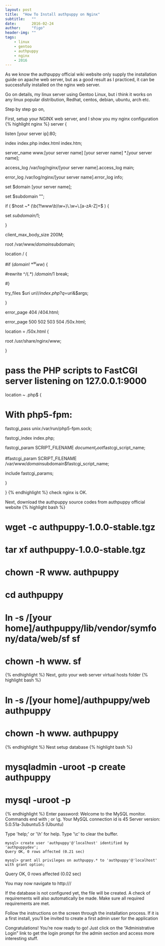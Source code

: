 ```yaml
---
layout: post
title:  "How To Install authpuppy on Nginx"
subtitle:   ""  
date:       2016-02-24
author:     "figo"
header-img: ""
tags:
    - linux
    - gentoo
    - authpuppy
    - nginx
    - 2016
---
```

As we know the authpuppy official wiki website only supply the installation guide on apache web server, but as a good result as I practiced, it can be successfully installed on the nginx web server.

Go on details, my linux server using Gentoo Linux, but i think it works on any linux popular distribution, Redhat, centos, debian, ubuntu, arch etc.

Step by step go on,

First, setup your NGINX web server, and I show you my nginx configuration
{% highlight nginx %}
server {

listen   [your server ip]:80;

index index.php index.html index.htm;

server_name www.[your server name] [your server name] *.[your server name];

access_log /var/log/nginx/[your server name].access_log main;

error_log /var/log/nginx/[your server name].error_log info;

set $domain [your server name];

set $subdomain "";

if ( $host ~* (\b(?!www\b)\w+)\.\w+\.[a-zA-Z]+$ ) {

set $subdomain /$1;

}

client_max_body_size 200M;

root /var/www/$domain$subdomain;

location / {

#if ($domain !~* ^www$) {

#rewrite ^/(.*)    /$domain/$1 break;

#}

try_files $uri $uri/ /index.php?q=$uri&$args;

}

error_page 404 /404.html;

error_page 500 502 503 504 /50x.html;

 

location = /50x.html {

root /usr/share/nginx/www;

}

# pass the PHP scripts to FastCGI server listening on 127.0.0.1:9000

location ~ \.php$ {

# With php5-fpm:

fastcgi_pass unix:/var/run/php5-fpm.sock;

fastcgi_index index.php;

fastcgi_param  SCRIPT_FILENAME    $document_root$fastcgi_script_name;

#fastcgi_param SCRIPT_FILENAME /var/www/$domain$subdomain$fastcgi_script_name;

include fastcgi_params;

}

}
{% endhighlight %}
check nginx is OK.

Next, download the authpuppy source codes from authpuppy official website
{% highlight bash %}
# wget -c authpuppy-1.0.0-stable.tgz

# tar xf authpuppy-1.0.0-stable.tgz

# chown -R www. authpuppy

# cd authpuppy

# ln -s /[your home]/authpuppy/lib/vendor/symfony/data/web/sf sf

# chown -h www. sf
{% endhighlight %}
Next, goto your web server virtual hosts folder
{% highlight bash %}
# ln -s /[your home]/authpuppy/web authpuppy

# chown -h www. authpuppy
{% endhighlight %}
Nest setup database
{% highlight bash %}
# mysqladmin -uroot -p create authpuppy

# mysql -uroot -p
{% endhighlight %}
Enter password: 
Welcome to the MySQL monitor.  Commands end with ; or \g.
Your MySQL connection id is 45
Server version: 5.0.51a-3ubuntu5.5 (Ubuntu)
   
Type 'help;' or '\h' for help. Type '\c' to clear the buffer.
``` mysql   
mysql> create user 'authpuppy'@'localhost' identified by 'authpuppydev';
Query OK, 0 rows affected (0.21 sec)
   
mysql> grant all privileges on authpuppy.* to 'authpuppy'@'localhost' with grant option;
```
Query OK, 0 rows affected (0.02 sec)

You may now navigate to http://<your authpuppy server>/

If the database is not configured yet, the file will be created. A check of requirements will also automatically be made. Make sure all required requirements are met.

Follow the instructions on the screen through the installation process. If it is a first install, you’ll be invited to create a first admin user for the application

Congratulations! You’re now ready to go! Just click on the “Administrative Login” link to get the login prompt for the admin section and access more interesting stuff.
